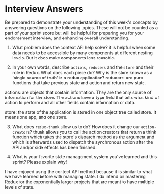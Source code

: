 # Interview Answers
Be prepared to demonstrate your understanding of this week's concepts by answering questions on the following topics. These will not be counted as a part of your sprint score but will be helpful for preparing you for your endorsement interview, and enhancing overall understanding.

1. What problem does the context API help solve?
it is helpful when some data needs to be accessible by many components at different nesting levels. But it does make components less reusable.

2. In your own words, describe `actions`, `reducers` and the `store` and their role in Redux. What does each piece do? Why is the store known as a 'single source of truth' in a redux application?
reducers: are pure functions that take previous state and action and return new state.

actions: are objects that contain information. They are the only source of information for the store. The actions have a type field that tells what kind of  action to perform and all other fields contain information or data.

store: the state of the application is stored in one object tree called store. It means one app, and one store.

3. What does `redux-thunk` allow us to do? How does it change our `action-creators`?
thunk allows you to call the action creators that return a think function which takes the store's dispatch method as the argument and which is afterwards used to dispatch the synchronous action after the API and/or side effects has been finished.

4. What is your favorite state management system you've learned and this sprint? Please explain why!

I have enjoyed using the contect API method because it is similar to what we have learned before with managing state. I do intend on mastering Redux for the exponentially larger projects that are meant to have multiple levels of state. 